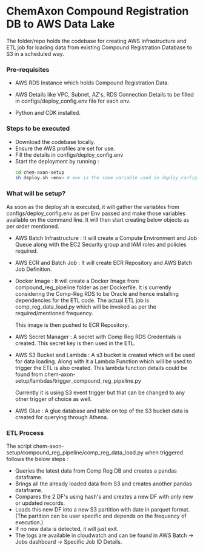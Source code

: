 <h1 id='HPG9CA7YL2o'>ChemAxon Compound Registration DB to AWS Data Lake</h1>

The folder/repo holds the codebase for creating AWS Infrastructure and ETL job for loading data from existing Compound
Registration Database to S3 in a scheduled way.<br/>

### Pre-requisites

- AWS RDS Instance which holds Compound Registration Data.

- AWS Details like VPC, Subnet, AZ's, RDS Connection Details to be filled in configs/deploy_config.env file for each env.

- Python and CDK installed.

### Steps to be executed

- Download the codebase locally.
- Ensure the AWS profiles are set for use.
- Fill the details in configs/deploy_config.env
- Start the deployment by running :
  ```bash
  cd chem-axon-setup
  sh deploy.sh <env> # env is the same variable used in deploy_config.env in lower case.
  ```

### What will be setup?

As soon as the deploy.sh is executed, it will gather the variables from configs/deploy_config.env as per Env passed and make those variables available on the command line. It will then start creating below objects as per order mentioned.

- AWS Batch Infrastructure : It will create a Compute Environment and Job Queue along with the EC2 Security group and IAM roles and policies required.

- AWS ECR and Batch Job : It will create ECR Repository and AWS Batch Job  Definition.

- Docker Image : It will create a Docker Image from compound_reg_pipeline folder as per Dockerfile. It is currently considering the Comp-Reg RDS to be Oracle and hence installing dependencies for the ETL code. The actual ETL job is comp_reg_data_load.py which will be invoked as per the required/mentioned frequency.

  This image is then pushed to ECR Repository.

- AWS Secret Manager : A secret with Comp Reg RDS Credentials is created. This secret key is then used in the ETL.

- AWS S3 Bucket and Lambda : A s3 bucket is created which will be used for data loading. Along with it a Lambda Function which will be used to trigger the ETL is also created. This lambda function details could be found from chem-axon-setup/lambdas/trigger_compound_reg_pipeline.py 

  Currently it is using S3 event trigger but that can be changed to any other trigger of choice as well.
  
- AWS Glue : A glue database and table on top of the S3 bucket data is created for querying through Athena.


### ETL Process

The script chem-axon-setup/compound_reg_pipeline/comp_reg_data_load.py when triggered follows the below steps :

- Queries the latest data from Comp Reg DB and creates a pandas dataframe.
- Brings all the already loaded data from S3 and creates another pandas dataframe.
- Compares the 2 DF's using hash's and creates a new DF with only new or updated records.
- Loads this new DF into a new S3 partition with date in parquet format.
  (The partition can be user specific and depends on the frequency of execution.)
- If no new data is detected, it will just exit.
- The logs are available in cloudwatch and can be found in AWS Batch -> Jobs dashboard -> Specific Job ID Details.
